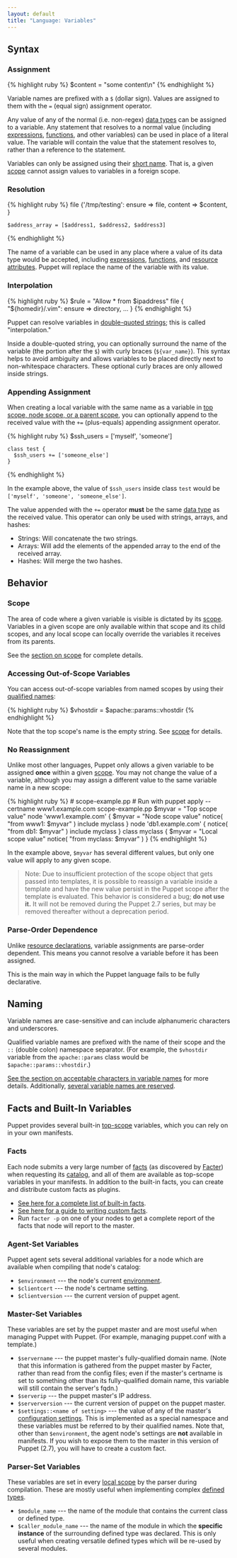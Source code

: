 ```yaml
---
layout: default
title: "Language: Variables"
---
```



[expressions]: ./lang_expressions.html
[acceptable]: ./lang_reserved.html#variables
[reserved]: ./lang_reserved.html#reserved-variable-names
[datatype]: ./lang_datatypes.html
[double_quote]: ./lang_datatypes.html#double-quoted-strings
[functions]: ./lang_functions.html
[definedtype]: ./lang_defined_types.html
[environment]: /guides/environment.html
[resource]: ./lang_resources.html
[resource_attribute]: ./lang_resources.html#syntax
[scope]: ./lang_scope.html
[topscope]: ./lang_scope.html#top-scope
[facts]: /facter/1.6/core_facts.html
[facter]: /facter
[customfacts]: /guides/custom_facts.html
[catalog]: ./lang_summary.html#compilation-and-catalogs



Syntax
-----

### Assignment

{% highlight ruby %}
    $content = "some content\n"
{% endhighlight %}

Variable names are prefixed with a `$` (dollar sign). Values are assigned to them with the `=` (equal sign) assignment operator. 

Any value of any of the normal (i.e. non-regex) [data types][datatype] can be assigned to a variable. Any statement that resolves to a normal value (including [expressions][], [functions][], and other variables) can be used in place of a literal value. The variable will contain the value that the statement resolves to, rather than a reference to the statement. 

Variables can only be assigned using their [short name](#naming). That is, a given [scope][] cannot assign values to variables in a foreign scope. 

### Resolution

{% highlight ruby %}
    file {'/tmp/testing':
      ensure => file,
      content => $content,
    }
    
    $address_array = [$address1, $address2, $address3]
{% endhighlight %}

The name of a variable can be used in any place where a value of its data type would be accepted, including [expressions][], [functions][], and [resource attributes][resource_attribute]. Puppet will replace the name of the variable with its value. 

### Interpolation

{% highlight ruby %}
    $rule = "Allow * from $ipaddress"
    file { "${homedir}/.vim":
      ensure => directory,
      ...
    }
{% endhighlight %}

Puppet can resolve variables in [double-quoted strings][double_quote]; this is called "interpolation."

Inside a double-quoted string, you can optionally surround the name of the variable (the portion after the `$`) with curly braces (`${var_name}`). This syntax helps to avoid ambiguity and allows variables to be placed directly next to non-whitespace characters. These optional curly braces are only allowed inside strings.

### Appending Assignment

When creating a local variable with the same name as a variable in [top scope, node scope, or a parent scope][scope], you can optionally append to the received value with the `+=` (plus-equals) appending assignment operator. 

{% highlight ruby %}
    $ssh_users = ['myself', 'someone']

    class test {
      $ssh_users += ['someone_else']
    }
{% endhighlight %}

In the example above, the value of `$ssh_users` inside class `test` would be `['myself', 'someone', 'someone_else']`. 

The value appended with the `+=` operator **must** be the same [data type][datatype] as the received value. This operator can only be used with strings, arrays, and hashes:

* Strings: Will concatenate the two strings.
* Arrays: Will add the elements of the appended array to the end of the received array.
* Hashes: Will merge the two hashes.


Behavior
-----

### Scope

The area of code where a given variable is visible is dictated by its [scope][]. Variables in a given scope are only available within that scope and its child scopes, and any local scope can locally override the variables it receives from its parents. 

See the [section on scope][scope] for complete details. 

### Accessing Out-of-Scope Variables

You can access out-of-scope variables from named scopes by using their [qualified names](#naming):

{% highlight ruby %}
    $vhostdir = $apache::params::vhostdir
{% endhighlight %}

Note that the top scope's name is the empty string. See [scope][] for details. 

### No Reassignment

Unlike most other languages, Puppet only allows a given variable to be assigned **once** within a given [scope][]. You may not change the value of a variable, although you may assign a different value to the same variable name in a new scope:

{% highlight ruby %}
    # scope-example.pp
    # Run with puppet apply --certname www1.example.com scope-example.pp
    $myvar = "Top scope value"
    node 'www1.example.com' {
      $myvar = "Node scope value"
      notice( "from www1: $myvar" )
      include myclass
    }
    node 'db1.example.com' {
      notice( "from db1: $myvar" )
      include myclass
    }
    class myclass {
      $myvar = "Local scope value"
      notice( "from myclass: $myvar" )
    }
{% endhighlight %}

In the example above, `$myvar` has several different values, but only one value will apply to any given scope. 

> Note: Due to insufficient protection of the scope object that gets passed into templates, it is possible to reassign a variable inside a template and have the new value persist in the Puppet scope after the template is evaluated. This behavior is considered a bug; **do not use it.** It will not be removed during the Puppet 2.7 series, but may be removed thereafter without a deprecation period.

### Parse-Order Dependence

Unlike [resource declarations][resource], variable assignments are parse-order dependent. This means you cannot resolve a variable before it has been assigned. 

This is the main way in which the Puppet language fails to be fully declarative.



Naming
-----

Variable names are case-sensitive and can include alphanumeric characters and underscores. 

Qualified variable names are prefixed with the name of their scope and the `::` (double colon) namespace separator. (For example, the `$vhostdir` variable from the `apache::params` class would be `$apache::params::vhostdir`.)

[See the section on acceptable characters in variable names][acceptable] for more details. Additionally, [several variable names are reserved][reserved].


Facts and Built-In Variables
-----

Puppet provides several built-in [top-scope][topscope] variables, which you can rely on in your own manifests.

### Facts

Each node submits a very large number of [facts][] (as discovered by [Facter][]) when requesting its [catalog][], and all of them are available as top-scope variables in your manifests. In addition to the built-in facts, you can create and distribute custom facts as plugins. 

* [See here for a complete list of built-in facts][facts].
* [See here for a guide to writing custom facts][customfacts].
* Run `facter -p` on one of your nodes to get a complete report of the facts that node will report to the master.

### Agent-Set Variables

Puppet agent sets several additional variables for a node which are available when compiling that node's catalog:

* `$environment` --- the node's current [environment][].
* `$clientcert` --- the node's certname setting.
* `$clientversion` --- the current version of puppet agent.

### Master-Set Variables

These variables are set by the puppet master and are most useful when managing Puppet with Puppet. (For example, managing puppet.conf with a template.)

* `$servername` --- the puppet master's fully-qualified domain name. (Note that this information is gathered from the puppet master by Facter, rather than read from the config files; even if the master's certname is set to something other than its fully-qualified domain name, this variable will still contain the server's fqdn.)
* `$serverip` --- the puppet master's IP address.
* `$serverversion` --- the current version of puppet on the puppet master.
* `$settings::<name of setting>` --- the value of any of the master's [configuration settings](./configuring.html). This is implemented as a special namespace and these variables must be referred to by their qualified names. Note that, other than `$environment`, the agent node's settings are **not** available in manifests. If you wish to expose them to the master in this version of Puppet (2.7), you will have to create a custom fact.

### Parser-Set Variables

These variables are set in every [local scope][scope] by the parser during compilation. These are mostly useful when implementing complex [defined types][definedtype]. 

* `$module_name` --- the name of the module that contains the current class or defined type. 
* `$caller_module_name` --- the name of the module in which the **specific instance** of the surrounding defined type was declared. This is only useful when creating versatile defined types which will be re-used by several modules. 

